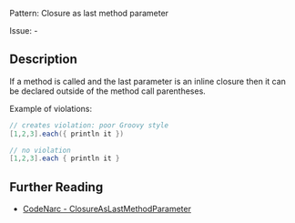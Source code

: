 Pattern: Closure as last method parameter

Issue: -

## Description

If a method is called and the last parameter is an inline closure then it can be declared outside of the method call parentheses.

Example of violations:

``` groovy
// creates violation: poor Groovy style
[1,2,3].each({ println it })

// no violation
[1,2,3].each { println it }
```

## Further Reading

* [CodeNarc - ClosureAsLastMethodParameter](https://codenarc.github.io/CodeNarc/codenarc-rules-groovyism.html#closureaslastmethodparameter-rule)